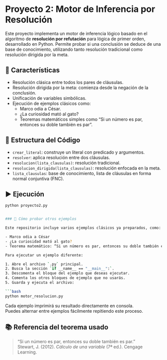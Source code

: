 # Proyecto 2: Motor de Inferencia por Resolución

Este proyecto implementa un motor de inferencia lógico basado en el algoritmo de **resolución por refutación** para lógica de primer orden, desarrollado en Python. Permite probar si una conclusión se deduce de una base de conocimiento, utilizando tanto resolución tradicional como resolución dirigida por la meta.

## 📌 Características

- Resolución clásica entre todos los pares de cláusulas.
- Resolución dirigida por la meta: comienza desde la negación de la conclusión.
- Unificación de variables simbólicas.
- Ejecución de ejemplos clásicos como:
  - Marco odia a César.
  - ¿La curiosidad mató al gato?
  - Teoremas matemáticos simples como “Si un número es par, entonces su doble también es par”.

## 🧠 Estructura del Código

- `crear_literal`: construye un literal con predicado y argumentos.
- `resolver`: aplica resolución entre dos cláusulas.
- `resolucion(lista_clausulas)`: resolución tradicional.
- `resolucion_dirigida(lista_clausulas)`: resolución enfocada en la meta.
- `lista_clausulas`: base de conocimiento, lista de cláusulas en forma normal conjuntiva (FNC).

## ▶ Ejecución

```bash
python proyecto2.py


### 🧪 Cómo probar otros ejemplos

Este repositorio incluye varios ejemplos clásicos ya preparados, como:

- Marco odia a César
- ¿La curiosidad mató al gato?
- Teorema matemático: “Si un número es par, entonces su doble también es par”

Para ejecutar un ejemplo diferente:

1. Abre el archivo `.py` principal.
2. Busca la sección `if __name__ == "__main__":`.
3. Descomenta el bloque del ejemplo que deseas ejecutar.
4. Comenta los otros bloques de ejemplo que no usarás.
5. Guarda y ejecuta el archivo:

```bash
python motor_resolucion.py
```

Cada ejemplo imprimirá su resultado directamente en consola.  
Puedes alternar entre ejemplos fácilmente repitiendo este proceso.

## 📚 Referencia del teorema usado

> “Si un número es par, entonces su doble también es par.”  
> Stewart, J. (2012). *Cálculo de una variable* (7ª ed.). Cengage Learning.



